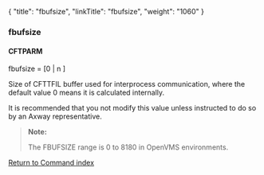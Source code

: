 {
    "title": "fbufsize",
    "linkTitle": "fbufsize",
    "weight": "1060"
}<span id="fbufsize"></span>

### fbufsize

#### CFTPARM

fbufsize = \[0 | n \]

Size of CFTTFIL buffer used for interprocess communication, where the default value 0 means it is calculated internally.

It is recommended that you not modify this value unless instructed to do so by an Axway representative.

> **Note:**
>
> The FBUFSIZE range is 0 to 8180 in OpenVMS environments.

[Return to Command index](../../)
